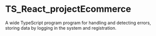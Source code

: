 # TS_React_projectEcommerce
A wide TypeScript program program for handling and detecting errors, storing data by logging in the system and registration.
